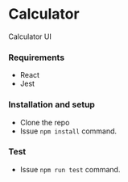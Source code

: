 # Calculator

Calculator UI

### Requirements

-   React
-   Jest

### Installation and setup

-   Clone the repo
-   Issue `npm install` command.

### Test

-   Issue `npm run test` command.
